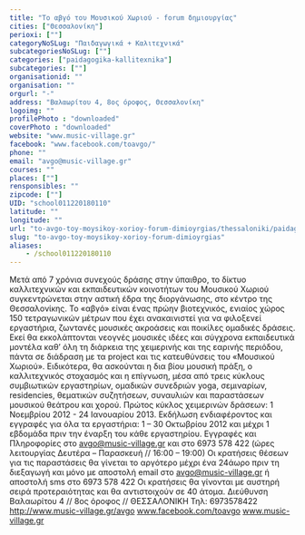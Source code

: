 ```yaml
---
title: "Το αβγό του Μουσικού Χωριού - forum δημιουργίας"
cities: ["Θεσσαλονίκη"]
perioxi: [""]
categoryNoSLug: "Παιδαγωγικά + Καλιτεχνικά"
subcategoriesNoSLug: [""]
categories: ["paidagogika-kallitexnika"]
subcategories: [""]
organisationid: ""
organisation: ""
orgurl: "-"
address: "Bαλαωρίτου 4, 8ος όροφος, Θεσσαλονίκη"
logoimg: ""
profilePhoto : "downloaded"
coverPhoto : "downloaded"
website: "www.music-village.gr"
facebook: "www.facebook.com/toavgo/"
phone: ""
email: "avgo@music-village.gr"
courses: ""
places: [""]
rensponsibles: ""
zipcode: [""]
UID: "school011220180110"
latitude: ""
longitude: ""
url: "to-avgo-toy-moysikoy-xorioy-forum-dimioyrgias/thessaloniki/paidagogika-kallitexnika/"
slug: "to-avgo-toy-moysikoy-xorioy-forum-dimioyrgias"
aliases:
    - /school011220180110
---
```





Μετά από 7 χρόνια συνεχούς δράσης στην ύπαιθρο, το δίκτυο καλλιτεχνικών και εκπαιδευτικών κοινοτήτων του Μουσικού Χωριού συγκεντρώνεται στην αστική έδρα της διοργάνωσης, στο κέντρο της Θεσσαλονίκης. Το «αβγό» είναι ένας πρώην βιοτεχνικός, ενιαίος χώρος 150 τετραγωνικών μέτρων που έχει ανακαινιστεί για να φιλοξενεί εργαστήρια, ζωντανές μουσικές ακροάσεις και ποικίλες ομαδικές δράσεις. Εκεί θα εκκολάπτονται νεογνές μουσικές ιδέες και σύγχρονα εκπαιδευτικά μοντέλα καθ’ όλη τη διάρκεια της χειμερινής και της εαρινής περιόδου, πάντα σε διάδραση με τα project και τις κατευθύνσεις του «Μουσικού Χωριού». Ειδικότερα, θα ασκούνται η δια βίου μουσική πράξη, ο καλλιτεχνικός στοχασμός και η επίγνωση, μέσα από τρεις κύκλους συμβιωτικών εργαστηρίων, ομαδικών συνεδριών yoga, σεμιναρίων, residencies, θεματικών συζητήσεων, συναυλιών και παραστάσεων μουσικού θεάτρου και χορού. Πρώτος κύκλος χειμερινών δράσεων: 1 Νοεμβρίου 2012 - 24 Ιανουαρίου 2013. Eκδήλωση ενδιαφέροντος και εγγραφές για όλα τα εργαστήρια: 1 – 30 Οκτωβρίου 2012 και μέχρι 1 εβδομάδα πριν την έναρξη του κάθε εργαστηρίου. Εγγραφές και Πληροφορίες στο avgo@music-village.gr και στο 6973 578 422 (ώρες λειτουργίας Δευτέρα – Παρασκευή // 16:00 – 19:00) Οι κρατήσεις θέσεων για τις παραστάσεις θα γίνεται το αργότερο μέχρι ένα 24άωρο πριν τη διεξαγωγή και μόνο με αποστολή email στο avgo@music-village.gr ή αποστολή sms στο 6973 578 422 Οι κρατήσεις θα γίνονται με αυστηρή σειρά προτεραιότητας και θα αντιστοιχούν σε 40 άτομα. Διεύθυνση Bαλαωρίτου 4 // 8ος όροφος // ΘΕΣΣΑΛΟΝΙΚΗ Τηλ: 6973578422 http://www.music-village.gr/avgo www.facebook.com/toavgo www.music-village.gr